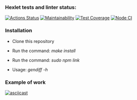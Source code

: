 ### Hexlet tests and linter status:
[![Actions Status](https://github.com/hellion86/frontend-project-lvl2/workflows/hexlet-check/badge.svg)](https://github.com/hellion86/frontend-project-lvl2/actions)
[![Maintainability](https://api.codeclimate.com/v1/badges/a07a5c3b664fee55e4e1/maintainability)](https://codeclimate.com/github/hellion86/frontend-project-lvl2/maintainability)
[![Test Coverage](https://api.codeclimate.com/v1/badges/a07a5c3b664fee55e4e1/test_coverage)](https://codeclimate.com/github/hellion86/frontend-project-lvl2/test_coverage)
[![Node CI](https://github.com/hellion86/frontend-project-lvl2/workflows/linter-test/badge.svg)](https://github.com/hellion86/frontend-project-lvl2/actions)

### Installation
- Clone this repository

- Run the command: _make install_

- Run the command: _sudo npm link_

- Usage: _gendiff -h_

### Example of work
[![asciicast](https://asciinema.org/a/9O6KXdLquyzYtVTUz77vuew1i.svg)](https://asciinema.org/a/9O6KXdLquyzYtVTUz77vuew1i)